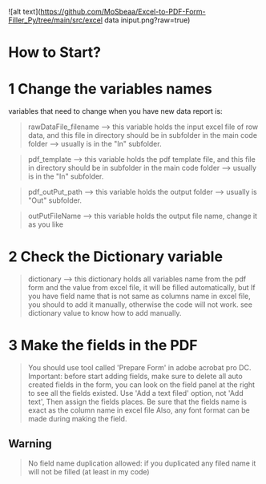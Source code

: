 ![alt text](https://github.com/MoSbeaa/Excel-to-PDF-Form-Filler_Py/tree/main/src/excel data iniput.png?raw=true)



# How to Start?

# 1 Change the variables names
  variables that need to change when you have new data report is:

  > rawDataFile_filename  --> this variable holds the input excel file of row data, and this file in directory should be in subfolder in the main code folder --> usually is in the "In" subfolder.

  > pdf_template  --> this variable holds the pdf template file, and this file in directory should be in subfolder in the main code folder --> usually is in the "In" subfolder.

  > pdf_outPut_path  --> this variable holds the output folder --> usually is "Out" subfolder.

  > outPutFileName  --> this variable holds the output file name, change it as you like

# 2 Check the Dictionary variable
  > dictionary --> this dictionary holds all variables name from the pdf form and the value from excel file, it will be filled automatically, but
  > If you have field name that is not same as columns name in excel file, you should to add it manually, otherwise the code will not work.
  > see dictionary value to know how to add manually.

# 3 Make the fields in the PDF
  
  > You should use tool called 'Prepare Form' in adobe acrobat pro DC.
  > Important: before start adding fields, make sure to delete all auto created fields in the form, you can look on the field 
  panel at the right to see all the fields existed.
  > Use 'Add a text filed' option, not 'Add text', Then assign the fields places.
  > Be sure that the fields name is exact as the column name in excel file
  > Also, any font format can be made during making the field.

## Warning 
  > No field name duplication allowed: if you duplicated any filed name it will not be filled (at least in my code)
